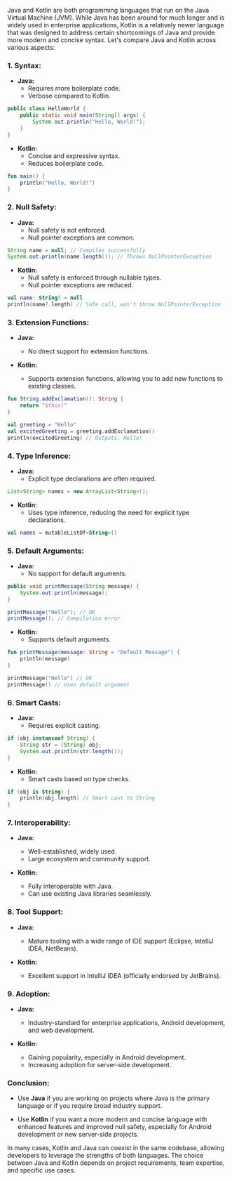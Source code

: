 Java and Kotlin are both programming languages that run on the Java Virtual Machine (JVM). While Java has been around for much longer and is widely used in enterprise applications, Kotlin is a relatively newer language that was designed to address certain shortcomings of Java and provide more modern and concise syntax. Let's compare Java and Kotlin across various aspects:

### 1. **Syntax:**

- **Java:**
  - Requires more boilerplate code.
  - Verbose compared to Kotlin.

```java
public class HelloWorld {
    public static void main(String[] args) {
        System.out.println("Hello, World!");
    }
}
```

- **Kotlin:**
  - Concise and expressive syntax.
  - Reduces boilerplate code.

```kotlin
fun main() {
    println("Hello, World!")
}
```

### 2. **Null Safety:**

- **Java:**
  - Null safety is not enforced.
  - Null pointer exceptions are common.

```java
String name = null; // Compiles successfully
System.out.println(name.length()); // Throws NullPointerException
```

- **Kotlin:**
  - Null safety is enforced through nullable types.
  - Null pointer exceptions are reduced.

```kotlin
val name: String? = null
println(name?.length) // Safe call, won't throw NullPointerException
```

### 3. **Extension Functions:**

- **Java:**
  - No direct support for extension functions.

- **Kotlin:**
  - Supports extension functions, allowing you to add new functions to existing classes.

```kotlin
fun String.addExclamation(): String {
    return "$this!"
}

val greeting = "Hello"
val excitedGreeting = greeting.addExclamation()
println(excitedGreeting) // Outputs: Hello!
```

### 4. **Type Inference:**

- **Java:**
  - Explicit type declarations are often required.

```java
List<String> names = new ArrayList<String>();
```

- **Kotlin:**
  - Uses type inference, reducing the need for explicit type declarations.

```kotlin
val names = mutableListOf<String>()
```

### 5. **Default Arguments:**

- **Java:**
  - No support for default arguments.

```java
public void printMessage(String message) {
    System.out.println(message);
}

printMessage("Hello"); // OK
printMessage(); // Compilation error
```

- **Kotlin:**
  - Supports default arguments.

```kotlin
fun printMessage(message: String = "Default Message") {
    println(message)
}

printMessage("Hello") // OK
printMessage() // Uses default argument
```

### 6. **Smart Casts:**

- **Java:**
  - Requires explicit casting.

```java
if (obj instanceof String) {
    String str = (String) obj;
    System.out.println(str.length());
}
```

- **Kotlin:**
  - Smart casts based on type checks.

```kotlin
if (obj is String) {
    println(obj.length) // Smart cast to String
}
```

### 7. **Interoperability:**

- **Java:**
  - Well-established, widely used.
  - Large ecosystem and community support.

- **Kotlin:**
  - Fully interoperable with Java.
  - Can use existing Java libraries seamlessly.

### 8. **Tool Support:**

- **Java:**
  - Mature tooling with a wide range of IDE support (Eclipse, IntelliJ IDEA, NetBeans).

- **Kotlin:**
  - Excellent support in IntelliJ IDEA (officially endorsed by JetBrains).

### 9. **Adoption:**

- **Java:**
  - Industry-standard for enterprise applications, Android development, and web development.

- **Kotlin:**
  - Gaining popularity, especially in Android development.
  - Increasing adoption for server-side development.

### Conclusion:

- Use **Java** if you are working on projects where Java is the primary language or if you require broad industry support.

- Use **Kotlin** if you want a more modern and concise language with enhanced features and improved null safety, especially for Android development or new server-side projects.

In many cases, Kotlin and Java can coexist in the same codebase, allowing developers to leverage the strengths of both languages. The choice between Java and Kotlin depends on project requirements, team expertise, and specific use cases.